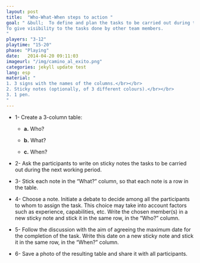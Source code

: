 ```yaml
---
layout: post
title:  "Who-What-When steps to action "
goal: " &bull;  To define and plan the tasks to be carried out during the next period.</br></br>
To give visibility to the tasks done by other team members.
"
players: "3-12"
playtime: "15-20"
phase: "Playing"
date:   2014-04-20 09:11:03
imageurl: "/img/camino_al_exito.png"
categories: jekyll update test
lang: esp
material: "
1. 3 signs with the names of the columns.</br></br>
2. Sticky notes (optionally, of 3 different colours).</br></br>
3. 1 pen.
"
---
```

- 1- Create a 3-column table:

	- <b>a.</b> Who?

	- <b>b.</b> What?

	- <b>c.</b> When?

- 2- Ask the participants to write on sticky notes the tasks to be carried out during the next working period.

- 3- Stick each note in the “What?” column, so that each note is a row in the table.

- 4- Choose a note. Initiate a debate to decide among all the participants to whom to assign the task. This choice may take into account factors such as experience, capabilities, etc. Write the chosen member(s) in a new sticky note and stick it in the same row, in the “Who?” column.

- 5- Follow the discussion with the aim of agreeing the maximum date for the completion of the task. Write this date on a new sticky note and stick it in the same row, in the “When?” column.

- 6- Save a photo of the resulting table and share it with all participants.